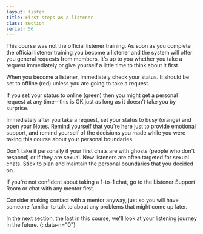 ```yaml
---
layout: listen
title: First steps as a listener
class: section
serial: 56
---
```

This course was not the official listener training. As soon as you complete the official listener training you become a listener and the system will offer you general requests from members. It's up to you whether you take a request immediately or give yourself a little time to think about it first.

When you become a listener, immediately check your status. It should be set to offline (red) unless you are going to take a request.

If you set your status to online (green) then you might get a personal request at any time—this is OK just as long as it doesn't take you by surprise.

Immediately after you take a request, set your status to busy (orange) and open your Notes. Remind yourself that you're here just to provide emotional support, and remind yourself of the decisions you made while you were taking this course about your personal boundaries.

Don't take it personally if your first chats are with ghosts (people who don't respond) or if they are sexual. New listeners are often targeted for sexual chats. Stick to plan and maintain the personal boundaries that you decided on.

If you're not confident about taking a 1-to-1 chat, go to the Listener Support Room or chat with any mentor first.

Consider making contact with a mentor anyway, just so you will have someone familiar to talk to about any problems that might come up later.

In the next section, the last in this course, we'll look at your listening journey in the future.
{: data-n="0"}
